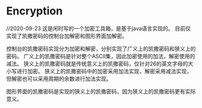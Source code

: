 # Encryption

//2020-09-23
这是闲时写的一个加密工具箱，是基于java语言实现的。
目前仅实现了凯撒密码的控制台加解密和图形界面加解密。

控制台的凯撒密码实现分为加密和解密，分别实现了广义上的凯撒密码和狭义上的密码。
广义上的凯撒密码是针对整个ASCII集，因此加密使用的加法，解密使用的减法。
狭义上的凯撒密码就是传统意义上的凯撒密码，仅针对26的英文字母的大小写进行加密。
狭义上的凯撒密码中的加密采用加法实现，解密采用减法实现，但解密也可以采用周期的余数进行加法实现。

图形界面的凯撒密码是实现的狭义上的凯撒密码，因为狭义上的凯撒密码更有实际意义。
